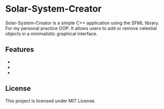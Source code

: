 # Solar-System-Creator

Solar-System-Creator is a simple C++ application using the SFML library. For my personal practice OOP. It allows users to add or remove celestial objects in a minimalistic graphical interface.
## Features

 -   
 -   
 -   

    
## License

This project is licensed under MIT License.
